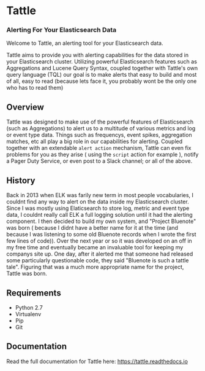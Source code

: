 # Tattle
### Alerting For Your Elasticsearch Data 

Welcome to Tattle, an alerting tool for your Elasticsearch data.  

Tattle aims to provide you with alerting capabilities for the data stored in your Elasticsearch cluster.  Utilizing powerful Elasticsearch features such as Aggregations and Lucene Query Syntax, coupled together with Tattle's own query language (TQL) our goal is to make alerts that easy to build and most of all, easy to read (because lets face it, you probably wont be the only one who has to read them)

## Overview

Tattle was designed to make use of the powerful features of Elasticsearch (such as Aggregations) to alert us to a multitude of various metrics and log or event type data.  Things such as frequencys, event spikes, aggregation matches, etc all play a big role in our capabilities for alerting.  Coupled together with an extendable ``alert action`` mechanism, Tattle can even fix problems for you as they arise ( using the ``script`` action for example ), notify a Pager Duty Service, or even post to a Slack channel; or all of the above. 

## History

Back in 2013 when ELK was farily new term in most people vocabularies, I couldnt find any way to alert on the data inside my Elasticsearch cluster.  Since I was mostly using Elaticsearch to store log, metric and event type data, I couldnt really call ELK a full logging solution until it had the alerting component.  I then decided to build my own system, and "Project Bluenote" was born ( because I didnt have a better name for it at the time (and because I was listening to some old Bluenote records when I wrote the first few lines of code)).  Over the next year or so it was developed on an off in my free time and eventually became an invaluable tool for keeping my companys site up.  One day, after it alerted me that someone had released some particularly questionable code, they said "Bluenote is such a tattle tale".  Figuring that was a much more appropriate name for the project, Tattle was born.

## Requirements

* Python 2.7
* Virtualenv
* Pip
* Git

## Documentation

Read the full documentation for Tattle here:  https://tattle.readthedocs.io
